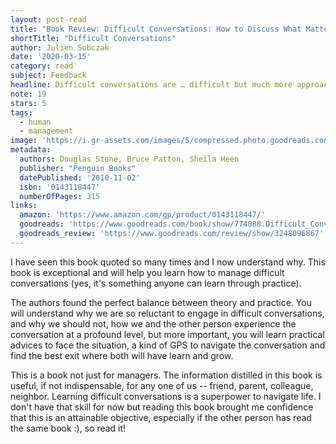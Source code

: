 ```yaml
---
layout: post-read
title: "Book Review: Difficult Conversations: How to Discuss What Matters Most"
shortTitle: "Difficult Conversations"
author: Julien Sobczak
date: '2020-03-15'
category: read
subject: Feedback
headline: Difficult conversations are … difficult but much more approachable with this book!
note: 19
stars: 5
tags:
  - human
  - management
image: 'https://i.gr-assets.com/images/S/compressed.photo.goodreads.com/books/1394996504l/7887687.jpg'
metadata:
  authors: Douglas Stone, Bruce Patton, Sheila Heen
  publisher: "Penguin Books"
  datePublished: '2010-11-02'
  isbn: '0143118447'
  numberOfPages: 315
links:
  amazon: 'https://www.amazon.com/gp/product/0143118447/'
  goodreads: 'https://www.goodreads.com/book/show/774088.Difficult_Conversations'
  goodreads_review: 'https://www.goodreads.com/review/show/3248096867'
---
```


I have seen this book quoted so many times and I now understand why. This book is exceptional and will help you learn how to manage difficult conversations (yes, it's something anyone can learn through practice). 

The authors found the perfect balance between theory and practice. You will understand why we are so reluctant to engage in difficult conversations, and why we should not, how we and the other person experience the conversation at a profound level, but more important, you will learn practical advices to face the situation, a kind of GPS to navigate the conversation and find the best exit where both will have learn and grow. 

This is a book not just for managers. The information distilled in this book is useful, if not indispensable, for any one of us -- friend, parent, colleague, neighbor. Learning difficult conversations is a superpower to navigate life. I don't have that skill for now but reading this book brought me confidence that this is an attainable objective, especially if the other person has read the same book :), so read it!
